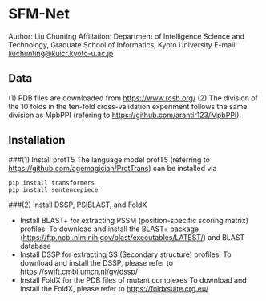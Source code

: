 # SFM-Net

Author: Liu Chunting
Affiliation: Department of Intelligence Science and Technology, Graduate School of Informatics, Kyoto University
E-mail: liuchunting@kuicr.kyoto-u.ac.jp


## Data
(1) PDB files are downloaded from https://www.rcsb.org/
(2) The division of the 10 folds in the ten-fold cross-validation experiment follows the same division as MpbPPI (refering to https://github.com/arantir123/MpbPPI).

## Installation
###(1) Install protT5
The language model protT5 (referring to https://github.com/agemagician/ProtTrans) can be installed via
```
pip install transformers
pip install sentencepiece
```

###(2) Install DSSP, PSIBLAST, and FoldX
* Install BLAST+ for extracting PSSM (position-specific scoring matrix) profiles:
To download and install the BLAST+ package (https://ftp.ncbi.nlm.nih.gov/blast/executables/LATEST/) and BLAST database
* Install DSSP for extracting SS (Secondary structure) profiles:
To download and install the DSSP, please refer to https://swift.cmbi.umcn.nl/gv/dssp/
* Install FoldX for the PDB files of mutant complexes
To download and install the FoldX, please refer to https://foldxsuite.crg.eu/

